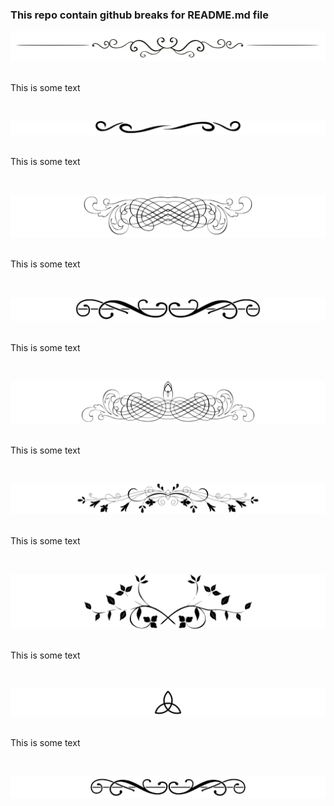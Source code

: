 ### This repo contain github breaks for README.md file 

![opt_contents](https://github.com/drosophila/git_breaks/blob/master/docs/state/break.png)
&nbsp;

This is some text

&nbsp;

![opt_contents](https://github.com/drosophila/git_breaks/blob/master/docs/state/break_2.png)
&nbsp;

This is some text

&nbsp;

![opt_contents](https://github.com/drosophila/git_breaks/blob/master/docs/state/break_3.png)
&nbsp;

This is some text

&nbsp;

![opt_contents](https://github.com/drosophila/git_breaks/blob/master/docs/state/break_4.png)
&nbsp;

This is some text

&nbsp;

![opt_contents](https://github.com/drosophila/git_breaks/blob/master/docs/state/break_5.png)
&nbsp;

This is some text

&nbsp;

![opt_contents](https://github.com/drosophila/git_breaks/blob/master/docs/state/break_6.png)
&nbsp;

This is some text

&nbsp;

![opt_contents](https://github.com/drosophila/git_breaks/blob/master/docs/state/break_7.png)
&nbsp;

This is some text

&nbsp;

![opt_contents](https://github.com/drosophila/git_breaks/blob/master/docs/state/break_8.png)
&nbsp;

This is some text

&nbsp;

![opt_contents](https://github.com/drosophila/git_breaks/blob/master/docs/state/break_9.png)
&nbsp;


